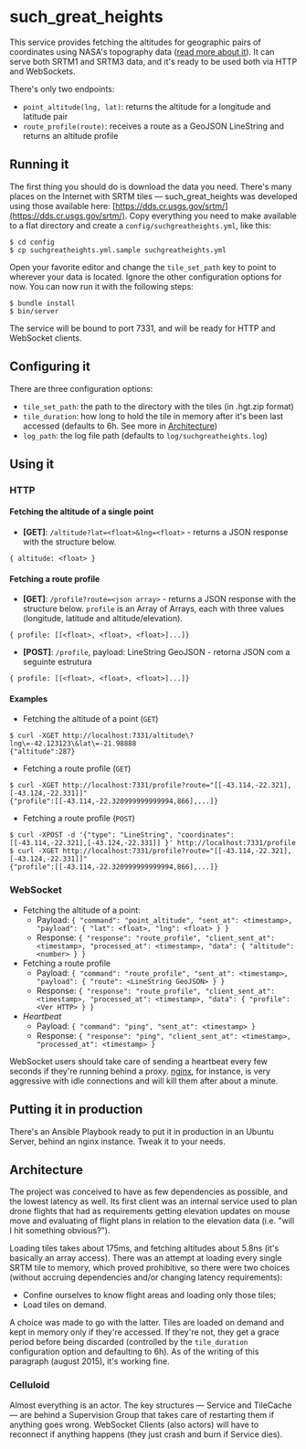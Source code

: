 # such_great_heights

This service provides fetching the altitudes for geographic pairs of coordinates using NASA's topography data ([read more about it][srtm]). It can serve both SRTM1 and SRTM3 data, and it's ready to be used both via HTTP and WebSockets.

There's only two endpoints:

- `point_altitude(lng, lat)`: returns the altitude for a longitude and latitude pair
- `route_profile(route)`: receives a route as a GeoJSON LineString and returns an altitude profile

## Running it

The first thing you should do is download the data you need. There's many places on the Internet with SRTM tiles &mdash; such\_great\_heights was developed using those available here: [https://dds.cr.usgs.gov/srtm/](https://dds.cr.usgs.gov/srtm/). Copy everything you need to make available to a flat directory and create a `config/suchgreatheights.yml`, like this:

    $ cd config
    $ cp suchgreatheights.yml.sample suchgreatheights.yml

Open your favorite editor and change the `tile_set_path` key to point to wherever your data is located. Ignore the other configuration options for now. You can now run it with the following steps:

    $ bundle install
    $ bin/server

The service will be bound to port 7331, and will be ready for HTTP and WebSocket clients.

## Configuring it

There are three configuration options:

  - `tile_set_path`: the path to the directory with the tiles (in .hgt.zip format)
  - `tile_duration`: how long to hold the tile in memory after it's been last accessed (defaults to 6h. See more in [Architecture](#architecture))
  - `log_path`: the log file path (defaults to `log/suchgreatheights.log`)

## Using it

### HTTP

#### Fetching the altitude of a single point
  - **[GET]**: `/altitude?lat=<float>&lng=<float>` - returns a JSON response with the structure below.

```
{ altitude: <float> }
```

#### Fetching a route profile
  - **[GET]**: `/profile?route=<json array>` - returns a JSON response with the structure below. `profile` is an Array of Arrays, each with three values (longitude, latitude and altitude/elevation).

```
{ profile: [[<float>, <float>, <float>]...]}
```

  - **[POST]**: `/profile`, payload: LineString GeoJSON - retorna JSON com a seguinte estrutura

```
{ profile: [[<float>, <float>, <float>]...]}
```

#### Examples

  - Fetching the altitude of a point (`GET`)

```
$ curl -XGET http://localhost:7331/altitude\?lng\=-42.123123\&lat\=-21.98888
{"altitude":287}
```

  - Fetching a route profile (`GET`)

```
$ curl -XGET http://localhost:7331/profile?route="[[-43.114,-22.321],[-43.124,-22.331]]"
{"profile":[[-43.114,-22.320999999999994,866],...]}
```

  - Fetching a route profile (`POST`)

```
$ curl -XPOST -d '{"type": "LineString", "coordinates": [[-43.114,-22.321],[-43.124,-22.331]] }' http://localhost:7331/profile
$ curl -XGET http://localhost:7331/profile?route="[[-43.114,-22.321],[-43.124,-22.331]]"
{"profile":[[-43.114,-22.320999999999994,866],...]}
```

### WebSocket

  - Fetching the altitude of a point:
    - Payload: `{ "command": "point_altitude", "sent_at": <timestamp>, "payload": { "lat": <float>, "lng": <float> } }`
    - Response: `{ "response": "route_profile", "client_sent_at": <timestamp>, "processed_at": <timestamp>, "data": { "altitude": <number> } }`
  - Fetching a route profile
    - Payload: `{ "command": "route_profile", "sent_at": <timestamp>, "payload": { "route": <LineString GeoJSON> } }`
    - Response: `{ "response": "route_profile", "client_sent_at": <timestamp>, "processed_at": <timestamp>, "data": { "profile": <Ver HTTP> } }`
  - *Heartbeat*
    - Payload: `{ "command": "ping", "sent_at": <timestamp> }`
    - Response: `{ "response": "ping", "client_sent_at": <timestamp>, "processed_at": <timestamp> }`

WebSocket users should take care of sending a heartbeat every few seconds if they're running behind a proxy. [nginx][nginx], for instance, is very aggressive with idle connections and will kill them after about a minute.

## Putting it in production

There's an Ansible Playbook ready to put it in production in an Ubuntu Server, behind an nginx instance. Tweak it to your needs.

## Architecture

The project was conceived to have as few dependencies as possible, and the lowest latency as well. Its first client was an internal service used to plan drone flights that had as  requirements getting elevation updates on mouse move and evaluating of flight plans in relation to the elevation data (i.e. "will I hit something obvious?").

Loading tiles takes about 175ms, and fetching altitudes about 5.8ns (it's basically an array access). There was an attempt at loading every single SRTM tile to memory, which proved prohibitive, so there were two choices (without accruing dependencies and/or changing latency requirements):

- Confine ourselves to know flight areas and loading only those tiles;
- Load tiles on demand.

A choice was made to go with the latter. Tiles are loaded on demand and kept in memory only if they're accessed. If they're not, they get a grace period before being discarded (controlled by the `tile_duration` configuration option and defaulting to 6h). As of the writing of this paragraph (august 2015), it's working fine.

### Celluloid

Almost everything is an actor. The key structures &mdash; Service and TileCache &mdash; are behind a Supervision Group that takes care of restarting them if anything goes wrong. WebSocket Clients (also actors) will have to reconnect if anything happens (they just crash and burn if Service dies).


[srtm]: http://www2.jpl.nasa.gov/srtm/
[nginx]: http://nginx.org/
